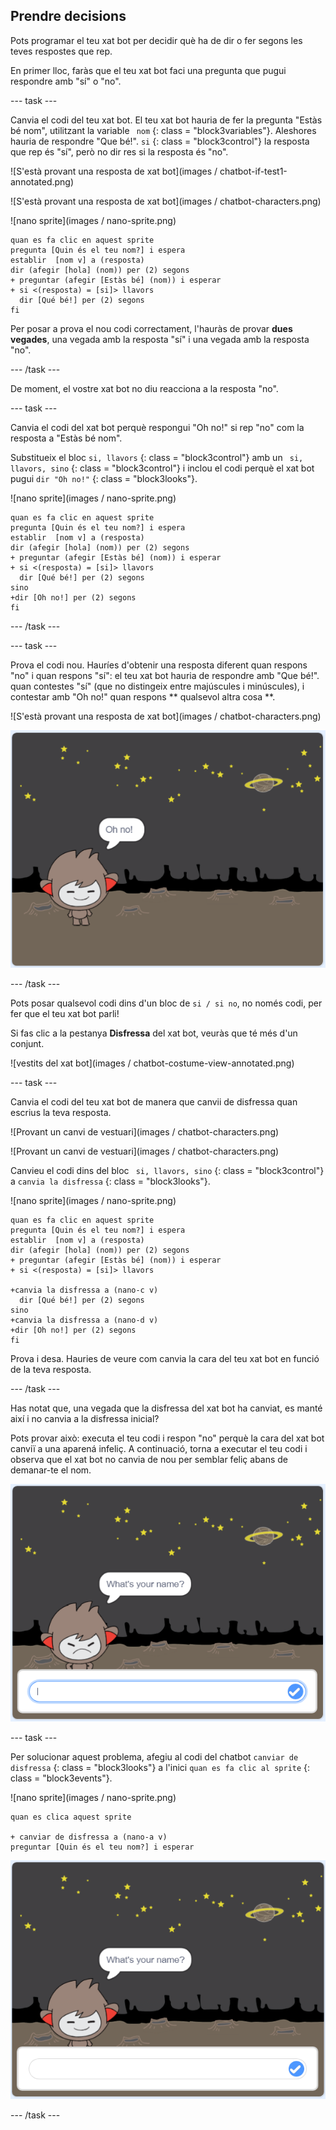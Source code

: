 ## Prendre decisions

Pots programar el teu xat bot per decidir què ha de dir o fer segons les teves respostes que rep.

En primer lloc, faràs que el teu xat bot faci una pregunta que pugui respondre amb "sí" o "no".

\--- task \---

Canvia el codi del teu xat bot. El teu xat bot hauria de fer la pregunta "Estàs bé nom", utilitzant la variable ` nom` {: class = "block3variables"}. Aleshores hauria de respondre "Que bé!". ` si ` {: class = "block3control"} la resposta que rep és "sí", però no dir res si la resposta és "no".

![S'està provant una resposta de xat bot](images / chatbot-if-test1-annotated.png)

![S'està provant una resposta de xat bot](images / chatbot-characters.png)

![nano sprite](images / nano-sprite.png)

```blocks3
quan es fa clic en aquest sprite
pregunta [Quin és el teu nom?] i espera
establir  [nom v] a (resposta)
dir (afegir [hola] (nom)) per (2) segons
+ preguntar (afegir [Estàs bé] (nom)) i esperar
+ si <(resposta) = [si]> llavors
  dir [Qué bé!] per (2) segons
fi
```

Per posar a prova el nou codi correctament, l'hauràs de provar **dues vegades**, una vegada amb la resposta "sí" i una vegada amb la resposta "no".

\--- /task \---

De moment, el vostre xat bot no diu reacciona a la resposta "no".

\--- task \---

Canvia el codi del xat bot perquè respongui "Oh no!" si rep "no" com la resposta a "Estàs bé nom".

Substitueix el bloc ` si, llavors ` {: class = "block3control"} amb un ` si, llavors, sino` {: class = "block3control"} i inclou el codi perquè el xat bot pugui ` dir "Oh no!" ` {: class = "block3looks"}.

![nano sprite](images / nano-sprite.png)

```blocks3
quan es fa clic en aquest sprite
pregunta [Quin és el teu nom?] i espera
establir  [nom v] a (resposta)
dir (afegir [hola] (nom)) per (2) segons
+ preguntar (afegir [Estàs bé] (nom)) i esperar
+ si <(resposta) = [si]> llavors
  dir [Qué bé!] per (2) segons
sino
+dir [Oh no!] per (2) segons
fi
```

\--- /task \---

\--- task \---

Prova el codi nou. Hauríes d'obtenir una resposta diferent quan respons "no" i quan respons "sí": el teu xat bot hauria de respondre amb "Que bé!". quan contestes "sí" (que no distingeix entre majúscules i minúscules), i contestar amb "Oh no!" quan respons ** qualsevol altra cosa **.

![S'està provant una resposta de xat bot](images / chatbot-characters.png)

![S'està provant una resposta si / no](images/chatbot-if-else-test.png)

\--- /task \---

Pots posar qualsevol codi dins d'un bloc de `si / si no`, no només codi, per fer que el teu xat bot parli!

Si fas clic a la pestanya **Disfressa** del xat bot, veuràs que té més d'un conjunt.

![vestits del xat bot](images / chatbot-costume-view-annotated.png)

\--- task \---

Canvia el codi del teu xat bot de manera que canvii de disfressa quan escrius la teva resposta.

![Provant un canvi de vestuari](images / chatbot-characters.png)

![Provant un canvi de vestuari](images / chatbot-characters.png)

Canvieu el codi dins del bloc ` si, llavors, sino` {: class = "block3control"} a ` canvia la disfressa ` {: class = "block3looks"}.

![nano sprite](images / nano-sprite.png)

```blocks3
quan es fa clic en aquest sprite
pregunta [Quin és el teu nom?] i espera
establir  [nom v] a (resposta)
dir (afegir [hola] (nom)) per (2) segons
+ preguntar (afegir [Estàs bé] (nom)) i esperar
+ si <(resposta) = [si]> llavors

+canvia la disfressa a (nano-c v)
  dir [Qué bé!] per (2) segons
sino
+canvia la disfressa a (nano-d v)
+dir [Oh no!] per (2) segons
fi
```

Prova i desa. Hauries de veure com canvia la cara del teu xat bot en funció de la teva resposta.

\--- /task \---

Has notat que, una vegada que la disfressa del xat bot ha canviat, es manté així i no canvia a la disfressa inicial?

Pots provar això: executa el teu codi i respon "no" perquè la cara del xat bot canviï a una aparená infeliç. A continuació, torna a executar el teu codi i observa que el xat bot no canvia de nou per semblar feliç abans de demanar-te el nom.

![Error de vestuari](images/chatbot-costume-bug-test.png)

\--- task \---

Per solucionar aquest problema, afegiu al codi del chatbot ` canviar de disfressa ` {: class = "block3looks"} a l'inici ` quan es fa clic al sprite ` {: class = "block3events"}.

![nano sprite](images / nano-sprite.png)

```blocks3
quan es clica aquest sprite

+ canviar de disfressa a (nano-a v)
preguntar [Quin és el teu nom?] i esperar
```

![Prova d'una solució de vestuari](images/chatbot-costume-fix-test.png)

\--- /task \---